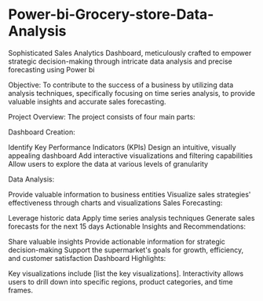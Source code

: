 # Power-bi-Grocery-store-Data-Analysis
Sophisticated Sales Analytics Dashboard, meticulously crafted to empower strategic decision-making through intricate data analysis and precise forecasting using Power bi

Objective:
To contribute to the success of a business by utilizing data analysis techniques, specifically focusing on time series analysis, to provide valuable insights and accurate sales forecasting.

Project Overview:
The project consists of four main parts:

Dashboard Creation:

Identify Key Performance Indicators (KPIs)
Design an intuitive, visually appealing dashboard
Add interactive visualizations and filtering capabilities
Allow users to explore the data at various levels of granularity

Data Analysis:

Provide valuable information to business entities
Visualize sales strategies' effectiveness through charts and visualizations
Sales Forecasting:

Leverage historic data
Apply time series analysis techniques
Generate sales forecasts for the next 15 days
Actionable Insights and Recommendations:

Share valuable insights
Provide actionable information for strategic decision-making
Support the supermarket's goals for growth, efficiency, and customer satisfaction
Dashboard Highlights:

Key visualizations include [list the key visualizations].
Interactivity allows users to drill down into specific regions, product categories, and time frames.
